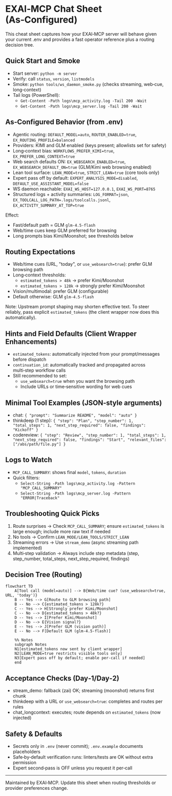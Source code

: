 # EXAI‑MCP Chat Sheet (As‑Configured)

This cheat sheet captures how your EXAI‑MCP server will behave given your current .env and provides a fast operator reference plus a routing decision tree.

## Quick Start and Smoke
- Start server: `python -m server`
- Verify: call `status`, `version`, `listmodels`
- Smoke: `python tools/ws_daemon_smoke.py` (checks streaming, web‑cue, long‑context)
- Tail logs (PowerShell):
  - `Get-Content -Path logs\mcp_activity.log -Tail 200 -Wait`
  - `Get-Content -Path logs\mcp_server.log -Tail 200 -Wait`

## As‑Configured Behavior (from .env)
- Agentic routing: `DEFAULT_MODEL=auto`, `ROUTER_ENABLED=true`, `EX_ROUTING_PROFILE=balanced`
- Providers: KIMI and GLM enabled (keys present; allowlists set for safety)
- Long‑context bias: `WORKFLOWS_PREFER_KIMI=true`, `EX_PREFER_LONG_CONTEXT=true`
- Web search defaults ON: `EX_WEBSEARCH_ENABLED=true`, `EX_WEBSEARCH_DEFAULT_ON=true` (GLM/Kimi web browsing enabled)
- Lean tool surface: `LEAN_MODE=true`, `STRICT_LEAN=true` (core tools only)
- Expert pass off by default: `EXPERT_ANALYSIS_MODE=disabled`, `DEFAULT_USE_ASSISTANT_MODEL=false`
- WS daemon reachable: `EXAI_WS_HOST=127.0.0.1`, `EXAI_WS_PORT=8765`
- Structured logs + activity summaries: `LOG_FORMAT=json`, `EX_TOOLCALL_LOG_PATH=.logs/toolcalls.jsonl`, `EX_ACTIVITY_SUMMARY_AT_TOP=true`

Effect:
- Fast/default path = GLM `glm-4.5-flash`
- Web/time cues keep GLM preferred for browsing
- Long prompts bias Kimi/Moonshot; see thresholds below

## Routing Expectations
- Web/time cues (URL, "today", or `use_websearch=true`): prefer GLM browsing path
- Long‑context thresholds:
  - `estimated_tokens > 48k` → prefer Kimi/Moonshot
  - `estimated_tokens > 128k` → strongly prefer Kimi/Moonshot
- Vision/multimodal: prefer GLM (configurable)
- Default otherwise: GLM `glm-4.5-flash`

Note: Upstream prompt shaping may shorten effective text. To steer reliably, pass explicit `estimated_tokens` (the client wrapper now does this automatically).

## Hints and Field Defaults (Client Wrapper Enhancements)
- `estimated_tokens`: automatically injected from your prompt/messages before dispatch
- `continuation_id`: automatically tracked and propagated across multi‑step workflow calls
- Still recommended to set:
  - `use_websearch=true` when you want the browsing path
  - Include URLs or time‑sensitive wording for web cues

## Minimal Tool Examples (JSON‑style arguments)
- chat: `{ "prompt": "Summarize README", "model": "auto" }`
- thinkdeep (1 step): `{ "step": "Plan", "step_number": 1, "total_steps": 1, "next_step_required": false, "findings": "Kickoff" }`
- codereview: `{ "step": "Review", "step_number": 1, "total_steps": 1, "next_step_required": false, "findings": "Start", "relevant_files": ["/abs/path/file.py"] }`

## Logs to Watch
- `MCP_CALL_SUMMARY`: shows final `model`, `tokens`, `duration`
- Quick filters:
  - `Select-String -Path logs\mcp_activity.log -Pattern "MCP_CALL_SUMMARY"`
  - `Select-String -Path logs\mcp_server.log -Pattern "ERROR|Traceback"`

## Troubleshooting Quick Picks
1) Route surprises → Check `MCP_CALL_SUMMARY`; ensure `estimated_tokens` is large enough; include more raw text if needed
2) No tools → Confirm `LEAN_MODE/LEAN_TOOLS/STRICT_LEAN`
3) Streaming errors → Use `stream_demo` (async streaming path implemented)
4) Multi‑step validation → Always include step metadata (step, step_number, total_steps, next_step_required, findings)

## Decision Tree (Routing)
```mermaid
flowchart TD
    A[Tool call (model=auto)] --> B{Web/time cue? (use_websearch=true, URL, 'today')}
    B -- Yes --> G[Route to GLM browsing path]
    B -- No --> C{estimated_tokens > 128k?}
    C -- Yes --> H[Strongly prefer Kimi/Moonshot]
    C -- No --> D{estimated_tokens > 48k?}
    D -- Yes --> I[Prefer Kimi/Moonshot]
    D -- No --> E{Vision signal?}
    E -- Yes --> J[Prefer GLM (vision path)]
    E -- No --> F[Default GLM (glm-4.5-flash)]

    %% Notes
    subgraph Notes
    N1[estimated_tokens now sent by client wrapper]
    N2[LEAN_MODE=true restricts visible tools only]
    N3[Expert pass off by default; enable per-call if needed]
    end
```

## Acceptance Checks (Day‑1/Day‑2)
- stream_demo: fallback (zai) OK; streaming (moonshot) returns first chunk
- thinkdeep with a URL or `use_websearch=true`: completes and routes per rules
- chat_longcontext: executes; route depends on `estimated_tokens` (now injected)

## Safety & Defaults
- Secrets only in `.env` (never commit); `.env.example` documents placeholders
- Safe‑by‑default verification runs: linters/tests are OK without extra permission
- Expert second‑pass is OFF unless you request it per‑call

---

Maintained by EXAI‑MCP. Update this sheet when routing thresholds or provider preferences change.

